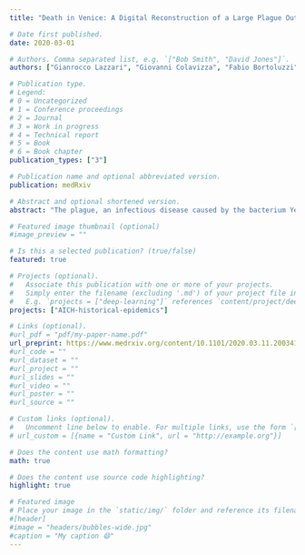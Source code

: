 ```yaml
---
title: "Death in Venice: A Digital Reconstruction of a Large Plague Outbreak During 1630-1631"

# Date first published.
date: 2020-03-01

# Authors. Comma separated list, e.g. `["Bob Smith", "David Jones"]`.
authors: ["Gianrocco Lazzari", "Giovanni Colavizza", "Fabio Bortoluzzi", "Davide Drago", "Andrea Erboso", "Francesca Zugno", "Frédéric Kaplan", "Marcel Salathé"]

# Publication type.
# Legend:
# 0 = Uncategorized
# 1 = Conference proceedings
# 2 = Journal
# 3 = Work in progress
# 4 = Technical report
# 5 = Book
# 6 = Book chapter
publication_types: ["3"]

# Publication name and optional abbreviated version.
publication: medRxiv

# Abstract and optional shortened version.
abstract: "The plague, an infectious disease caused by the bacterium Yersinia pestis, is widely considered to be responsible for the most devastating and deadly pandemics in human history. Starting with the infamous Black Death, plague outbreaks are estimated to have killed around 100 million people over multiple centuries, with local mortality rates as high as 60%. However, detailed pictures of the disease dynamics of these outbreaks centuries ago remain scarce, mainly due to the lack of high-quality historical data in digital form. Here, we present an analysis of the 1630-31 plague outbreak in the city of Venice, using newly collected daily death records. We identify the presence of a two-peak pattern, for which we present two possible explanations based on computational models of disease dynamics. Systematically digitized historical records like the ones presented here promise to enrich our understanding of historical phenomena of enduring importance. This work contributes to the recently renewed interdisciplinary foray into the epidemiological andsocietal impact of pre-modern epidemics."

# Featured image thumbnail (optional)
#image_preview = ""

# Is this a selected publication? (true/false)
featured: true

# Projects (optional).
#   Associate this publication with one or more of your projects.
#   Simply enter the filename (excluding '.md') of your project file in `content/project/`.
#   E.g. `projects = ["deep-learning"]` references `content/project/deep-learning.md`.
projects: ["AICH-historical-epidemics"]

# Links (optional).
#url_pdf = "pdf/my-paper-name.pdf"
url_preprint: https://www.medrxiv.org/content/10.1101/2020.03.11.20034116v1
#url_code = ""
#url_dataset = ""
#url_project = ""
#url_slides = ""
#url_video = ""
#url_poster = ""
#url_source = ""

# Custom links (optional).
#   Uncomment line below to enable. For multiple links, use the form `[{...}, {...}, {...}]`.
# url_custom = [{name = "Custom Link", url = "http://example.org"}]

# Does the content use math formatting?
math: true

# Does the content use source code highlighting?
highlight: true

# Featured image
# Place your image in the `static/img/` folder and reference its filename below, e.g. `image = "example.jpg"`.
#[header]
#image = "headers/bubbles-wide.jpg"
#caption = "My caption 😄"
---
```

